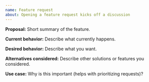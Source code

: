 ```yaml
---
name: Feature request
about: Opening a feature request kicks off a discussion
---
```


<!--

Thank you for suggesting an idea to improve this client. 

* Please add a :+1: or comment on a similar existing feature request instead of opening a new one.
    * https://github.com/influxdata/influxdb-client-go/issues?utf8=%E2%9C%93&q=is%3Aissue+is%3Aopen+is%3Aclosed+sort%3Aupdated-desc+label%3A%22enhancement%22+

-->

__Proposal:__
Short summary of the feature.

__Current behavior:__
Describe what currently happens.

__Desired behavior:__
Describe what you want.

__Alternatives considered:__
Describe other solutions or features you considered.

__Use case:__
Why is this important (helps with prioritizing requests)?
